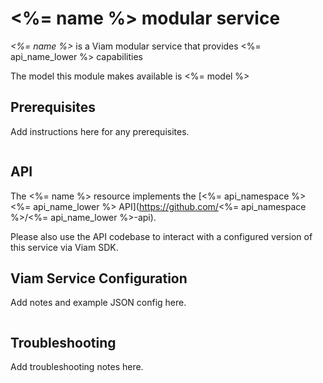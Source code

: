 # <%= name %> modular service

*<%= name %>* is a Viam modular service that provides <%= api_name_lower %> capabilities

The model this module makes available is <%= model %>

## Prerequisites

Add instructions here for any prerequisites.

``` bash
```

## API

The <%= name %> resource implements the [<%= api_namespace %> <%= api_name_lower %> API](https://github.com/<%= api_namespace %>/<%= api_name_lower %>-api).

Please also use the API codebase to interact with a configured version of this service via Viam SDK.

## Viam Service Configuration

Add notes and example JSON config here.

```json
```

## Troubleshooting

Add troubleshooting notes here.
